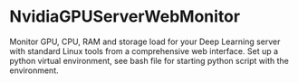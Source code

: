 # NvidiaGPUServerWebMonitor
Monitor GPU, CPU, RAM and storage load for your Deep Learning server with standard Linux tools from a comprehensive web interface.
Set up a python virtual environment, see bash file for starting python script with the environment. 
